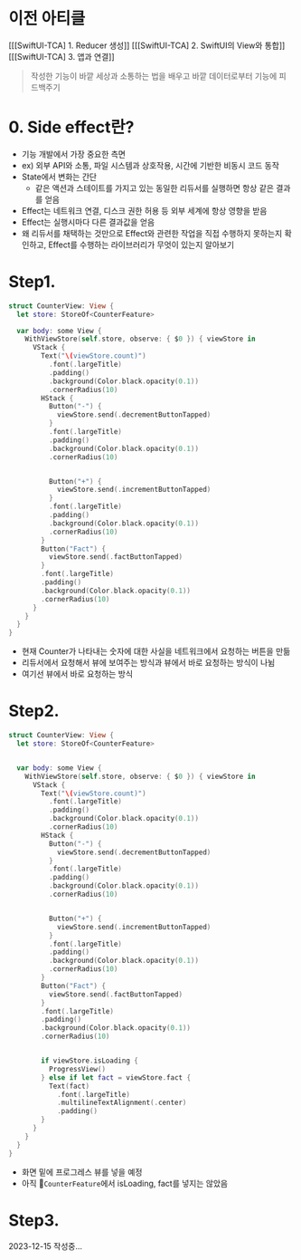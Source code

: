 # 이전 아티클
[[[SwiftUI-TCA] 1. Reducer 생성]]
[[[SwiftUI-TCA] 2. SwiftUI의 View와 통합]]
[[[SwiftUI-TCA] 3. 앱과 연결]]

> 작성한 기능이 바깥 세상과 소통하는 법을 배우고 바깥 데이터로부터 기능에 피드백주기

# 0. Side effect란? 
- 기능 개발에서 가장 중요한 측면
- ex) 외부 API와 소통, 파일 시스템과 상호작용, 시간에 기반한 비동시 코드 동작 
- State에서 변화는 간단
	- 같은 액션과 스테이트를 가지고 있는 동일한 리듀서를 실행하면 항상 같은 결과를 얻음 
- Effect는 네트워크 연결, 디스크 권한 허용 등 외부 세계에 항상 영향을 받음
- Effect는 실행시마다 다른 결과값을 얻음 
- 왜 리듀서를 채택하는 것만으로 Effect와 관련한 작업을 직접 수행하지 못하는지 확인하고, Effect를 수행하는 라이브러리가 무엇이 있는지 알아보기
# Step1. 
```swift
struct CounterView: View {
  let store: StoreOf<CounterFeature>

  var body: some View {
    WithViewStore(self.store, observe: { $0 }) { viewStore in
      VStack {
        Text("\(viewStore.count)")
          .font(.largeTitle)
          .padding()
          .background(Color.black.opacity(0.1))
          .cornerRadius(10)
        HStack {
          Button("-") {
            viewStore.send(.decrementButtonTapped)
          }
          .font(.largeTitle)
          .padding()
          .background(Color.black.opacity(0.1))
          .cornerRadius(10)


          Button("+") {
            viewStore.send(.incrementButtonTapped)
          }
          .font(.largeTitle)
          .padding()
          .background(Color.black.opacity(0.1))
          .cornerRadius(10)
        }
        Button("Fact") {
          viewStore.send(.factButtonTapped)
        }
        .font(.largeTitle)
        .padding()
        .background(Color.black.opacity(0.1))
        .cornerRadius(10)
      }
    }
  }
}
```
- 현재 Counter가 나타내는 숫자에 대한 사실을 네트워크에서 요청하는 버튼을 만듦
- 리듀서에서 요청해서 뷰에 보여주는 방식과 뷰에서 바로 요청하는 방식이 나뉨 
- 여기선 뷰에서 바로 요청하는 방식 

# Step2. 
```swift
struct CounterView: View {
  let store: StoreOf<CounterFeature>


  var body: some View {
    WithViewStore(self.store, observe: { $0 }) { viewStore in
      VStack {
        Text("\(viewStore.count)")
          .font(.largeTitle)
          .padding()
          .background(Color.black.opacity(0.1))
          .cornerRadius(10)
        HStack {
          Button("-") {
            viewStore.send(.decrementButtonTapped)
          }
          .font(.largeTitle)
          .padding()
          .background(Color.black.opacity(0.1))
          .cornerRadius(10)


          Button("+") {
            viewStore.send(.incrementButtonTapped)
          }
          .font(.largeTitle)
          .padding()
          .background(Color.black.opacity(0.1))
          .cornerRadius(10)
        }
        Button("Fact") {
          viewStore.send(.factButtonTapped)
        }
        .font(.largeTitle)
        .padding()
        .background(Color.black.opacity(0.1))
        .cornerRadius(10)


        if viewStore.isLoading {
          ProgressView()
        } else if let fact = viewStore.fact {
          Text(fact)
            .font(.largeTitle)
            .multilineTextAlignment(.center)
            .padding()
        }
      }
    }
  }
}
```
- 화면 밑에 프로그레스 뷰를 넣을 예정 
- 아직 `CounterFeature`에서 isLoading, fact를 넣지는 않았음

# Step3. 


2023-12-15 작성중...
